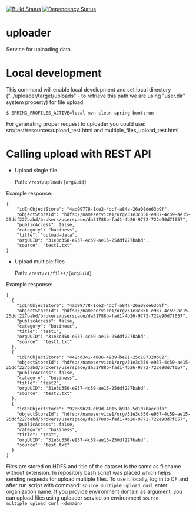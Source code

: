 [![Build Status](https://travis-ci.org/trustedanalytics/uploader.svg?branch=master)](https://travis-ci.org/trustedanalytics/uploader)
[![Dependency Status](https://www.versioneye.com/user/projects/5729c2a7a0ca35005083fc0f/badge.svg?style=flat)](https://www.versioneye.com/user/projects/5729c2a7a0ca35005083fc0f)

# uploader
Service for uploading data

# Local development

This command will enable local development and set local directory ("../uploader/target/uploads" - to retrieve this path we are using "user.dir" system property) for file upload:

    $ SPRING_PROFILES_ACTIVE=local mvn clean spring-boot:run

For generating proper request to uploader you could use: src/test/resources/upload_test.html and multiple_files_upload_test.html

# Calling upload with REST API

* Upload single file

  Path: `/rest/upload/{orgGuid}`

Example response:
```
{
    "idInObjectStore": "4ad99778-1ce2-4dcf-a84a-26a08de63b9f",
    "objectStoreId": "hdfs://nameservice1/org/31e3c350-e937-4c59-ae15-25ddf227babd/brokers/userspace/da31788b-fad1-4b26-9772-722e90d7f057",
    "publicAccess": false,
    "category": "business",
    "title": "upload-data",
    "orgUUID": "31e3c350-e937-4c59-ae15-25ddf227babd",
    "source": "test1.txt"
}
```
* Upload multiple files

  Path: `/rest/v1/files/{orgGuid}`

Example response:
```
[
  {
    "idInObjectStore": "4ad99778-1ce2-4dcf-a84a-26a08de63b9f",
    "objectStoreId": "hdfs://nameservice1/org/31e3c350-e937-4c59-ae15-25ddf227babd/brokers/userspace/da31788b-fad1-4b26-9772-722e90d7f057",
    "publicAccess": false,
    "category": "business",
    "title": "test1",
    "orgUUID": "31e3c350-e937-4c59-ae15-25ddf227babd",
    "source": "test1.txt"
  },
  {
    "idInObjectStore": "442cd341-4886-4939-be81-25c187320b82",
    "objectStoreId": "hdfs://nameservice1/org/31e3c350-e937-4c59-ae15-25ddf227babd/brokers/userspace/da31788b-fad1-4b26-9772-722e90d7f057",
    "publicAccess": false,
    "category": "business",
    "title": "test2",
    "orgUUID": "31e3c350-e937-4c59-ae15-25ddf227babd",
    "source": "test2.txt"
  },
  {
    "idInObjectStore": "92869b23-db9d-4015-b91e-5d1d70aec9fa",
    "objectStoreId": "hdfs://nameservice1/org/31e3c350-e937-4c59-ae15-25ddf227babd/brokers/userspace/da31788b-fad1-4b26-9772-722e90d7f057",
    "publicAccess": false,
    "category": "business",
    "title": "test",
    "orgUUID": "31e3c350-e937-4c59-ae15-25ddf227babd",
    "source": "test.txt"
  }
]

```
Files are stored on HDFS and title of the dataset is the same as filename without extension.
In repository bash script was placed which helps sending requests for upload multiple files.
To use it locally, log in to CF and after run script with command: `source multiple_upload_curl` enter organization name.
If you provide environment domain as argument, you can upload files using uploader service on environment `source multiple_upload_curl <domain>`
